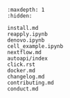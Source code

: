 ```{include} ../README.md
```

```{toctree}
:maxdepth: 1
:hidden:

install.md
reapply.ipynb
denovo.ipynb
cell_example.ipynb
nextflow.md
autoapi/index
click.rst
docker.md
changelog.md
contributing.md
conduct.md
```